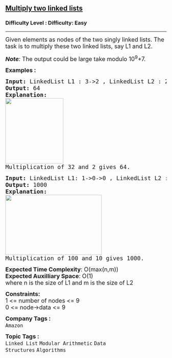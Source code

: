 <h2><a href="https://www.geeksforgeeks.org/problems/multiply-two-linked-lists/1">Multiply two linked lists</a></h2><h3>Difficulty Level : Difficulty: Easy</h3><hr><div class="problems_problem_content__Xm_eO" style="user-select: auto;"><p style="user-select: auto;"><span style="font-size: 18px; user-select: auto;">Given elements as nodes of the two singly linked lists. The task is to multiply these two linked lists, say L1 and L2.</span></p>
<p style="user-select: auto;"><span style="font-size: 18px; user-select: auto;"><span style="font-size: 18px; user-select: auto;"><em style="user-select: auto;"><strong style="user-select: auto;">Note</strong>:</em> The output could be large take modulo 10<sup style="user-select: auto;">9</sup>+7.</span></span></p>
<p style="user-select: auto;"><strong style="user-select: auto;"><span style="font-size: 18px; user-select: auto;">Examples :</span></strong></p>
<pre style="user-select: auto;"><strong style="user-select: auto;"><span style="font-size: 18px; user-select: auto;">Input: </span></strong><span style="font-size: 18px; user-select: auto;">LinkedList L1 : 3-&gt;2 , LinkedList L2 : 2<br style="user-select: auto;"><strong style="user-select: auto;">Output: </strong>64<strong style="user-select: auto;">
Explanation: <br style="user-select: auto;"><img src="https://media.geeksforgeeks.org/img-practice/prod/addEditProblem/700336/Web/Other/blobid0_1721108424.png" width="181" height="205" style="user-select: auto;"><br style="user-select: auto;"></strong>Multiplication of 32 and 2 gives 64.</span>
</pre>
<pre style="user-select: auto;"><strong style="user-select: auto;"><span style="font-size: 18px; user-select: auto;">Input: </span></strong><span style="font-size: 18px; user-select: auto;">LinkedList L1: 1-&gt;0-&gt;0 , LinkedList L2 : 1-&gt;0<br style="user-select: auto;"><strong style="user-select: auto;">Output: </strong>1000<strong style="user-select: auto;">
Explanation: <br style="user-select: auto;"><img src="https://media.geeksforgeeks.org/img-practice/prod/addEditProblem/700336/Web/Other/blobid1_1721108436.png" width="301" height="188" style="user-select: auto;"><br style="user-select: auto;"></strong>Multiplication of 100 and 10 gives 1000.</span></pre>
<p style="user-select: auto;"><span style="font-size: 18px; user-select: auto;"><strong style="user-select: auto;">Expected Time Complexity</strong>: O(max(n,m))<br style="user-select: auto;"><strong style="user-select: auto;">Expected Auxilliary Space</strong>: O(1)<br style="user-select: auto;"></span><span style="font-size: 18px; user-select: auto;">where n is the size of L1 and m is the size of L2</span></p>
<p style="user-select: auto;"><span style="font-size: 18px; user-select: auto;"><strong style="user-select: auto;">Constraints:</strong><br style="user-select: auto;">1 &lt;= number of nodes &lt;= 9<br style="user-select: auto;">0 &lt;= node-&gt;data &lt;= 9</span></p></div><p><span style=font-size:18px><strong>Company Tags : </strong><br><code>Amazon</code>&nbsp;<br><p><span style=font-size:18px><strong>Topic Tags : </strong><br><code>Linked List</code>&nbsp;<code>Modular Arithmetic</code>&nbsp;<code>Data Structures</code>&nbsp;<code>Algorithms</code>&nbsp;